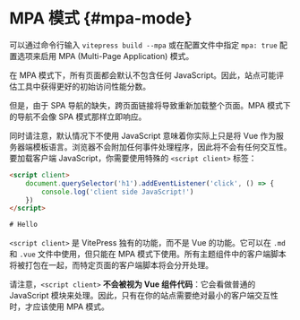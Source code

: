 # MPA 模式 <Badge type="warning" text="experimental" /> {#mpa-mode}

可以通过命令行输入 `vitepress build --mpa` 或在配置文件中指定 `mpa: true` 配置选项来启用 MPA (Multi-Page Application) 模式。

在 MPA 模式下，所有页面都会默认不包含任何 JavaScript。因此，站点可能评估工具中获得更好的初始访问性能分数。

但是，由于 SPA 导航的缺失，跨页面链接将导致重新加载整个页面。MPA 模式下的导航不会像 SPA 模式那样立即响应。

同时请注意，默认情况下不使用 JavaScript 意味着你实际上只是将 Vue 作为服务器端模板语言。浏览器不会附加任何事件处理程序，因此将不会有任何交互性。要加载客户端 JavaScript，你需要使用特殊的 `<script client>` 标签：

```html
<script client>
	document.querySelector('h1').addEventListener('click', () => {
		console.log('client side JavaScript!')
	})
</script>

# Hello
```

`<script client>` 是 VitePress 独有的功能，而不是 Vue 的功能。它可以在 `.md` 和 `.vue` 文件中使用，但只能在 MPA 模式下使用。所有主题组件中的客户端脚本将被打包在一起，而特定页面的客户端脚本将会分开处理。

请注意，`<script client>` **不会被视为 Vue 组件代码**：它会看做普通的 JavaScript 模块来处理。因此，只有在你的站点需要绝对最小的客户端交互性时，才应该使用 MPA 模式。

